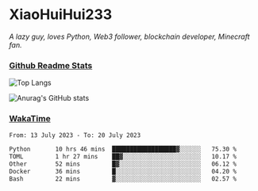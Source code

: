 # XiaoHuiHui233

*A lazy guy, loves Python, Web3 follower, blockchain developer, Minecraft fan.*

### [Github Readme Stats](https://github.com/anuraghazra/github-readme-stats)

![Top Langs](https://github-readme-stats.vercel.app/api/top-langs/?username=XiaoHuiHui233&layout=compact&theme=github_dark)

![Anurag's GitHub stats](https://github-readme-stats.vercel.app/api?username=XiaoHuiHui233&show_icons=true&theme=github_dark)

### [WakaTime](https://wakatime.com)

<!--START_SECTION:waka-->

```txt
From: 13 July 2023 - To: 20 July 2023

Python       10 hrs 46 mins  ██████████████████▓░░░░░░   75.30 %
TOML         1 hr 27 mins    ██▓░░░░░░░░░░░░░░░░░░░░░░   10.17 %
Other        52 mins         █▓░░░░░░░░░░░░░░░░░░░░░░░   06.12 %
Docker       36 mins         █░░░░░░░░░░░░░░░░░░░░░░░░   04.20 %
Bash         22 mins         ▓░░░░░░░░░░░░░░░░░░░░░░░░   02.57 %
```

<!--END_SECTION:waka-->
